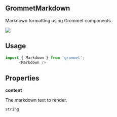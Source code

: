 ## GrommetMarkdown
Markdown formatting using Grommet components.

[![](https://codesandbox.io/static/img/play-codesandbox.svg)](https://codesandbox.io/s/github/grommet/grommet-site?initialpath=markdown&amp;module=%2Fscreens%2FMarkdown.js)
## Usage

```javascript
import { Markdown } from 'grommet';
      <Markdown />
```

## Properties

**content**

The markdown text to render.

```
string
```
  